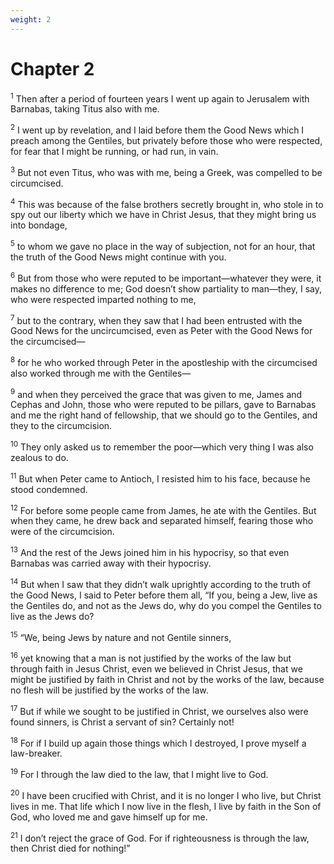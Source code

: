 ```yaml
---
weight: 2
---
```


# Chapter 2

<sup>1</sup> Then after a period of fourteen years I went up again to Jerusalem with Barnabas, taking Titus also with me. 

<sup>2</sup> I went up by revelation, and I laid before them the Good News which I preach among the Gentiles, but privately before those who were respected, for fear that I might be running, or had run, in vain. 

<sup>3</sup> But not even Titus, who was with me, being a Greek, was compelled to be circumcised. 

<sup>4</sup> This was because of the false brothers secretly brought in, who stole in to spy out our liberty which we have in Christ Jesus, that they might bring us into bondage, 

<sup>5</sup> to whom we gave no place in the way of subjection, not for an hour, that the truth of the Good News might continue with you. 

<sup>6</sup> But from those who were reputed to be important—whatever they were, it makes no difference to me; God doesn’t show partiality to man—they, I say, who were respected imparted nothing to me, 

<sup>7</sup> but to the contrary, when they saw that I had been entrusted with the Good News for the uncircumcised, even as Peter with the Good News for the circumcised— 

<sup>8</sup> for he who worked through Peter in the apostleship with the circumcised also worked through me with the Gentiles— 

<sup>9</sup> and when they perceived the grace that was given to me, James and Cephas and John, those who were reputed to be pillars, gave to Barnabas and me the right hand of fellowship, that we should go to the Gentiles, and they to the circumcision. 

<sup>10</sup> They only asked us to remember the poor—which very thing I was also zealous to do. 

<sup>11</sup> But when Peter came to Antioch, I resisted him to his face, because he stood condemned. 

<sup>12</sup> For before some people came from James, he ate with the Gentiles. But when they came, he drew back and separated himself, fearing those who were of the circumcision. 

<sup>13</sup> And the rest of the Jews joined him in his hypocrisy, so that even Barnabas was carried away with their hypocrisy. 

<sup>14</sup> But when I saw that they didn’t walk uprightly according to the truth of the Good News, I said to Peter before them all, “If you, being a Jew, live as the Gentiles do, and not as the Jews do, why do you compel the Gentiles to live as the Jews do? 

<sup>15</sup> “We, being Jews by nature and not Gentile sinners, 

<sup>16</sup> yet knowing that a man is not justified by the works of the law but through faith in Jesus Christ, even we believed in Christ Jesus, that we might be justified by faith in Christ and not by the works of the law, because no flesh will be justified by the works of the law. 

<sup>17</sup> But if while we sought to be justified in Christ, we ourselves also were found sinners, is Christ a servant of sin? Certainly not! 

<sup>18</sup> For if I build up again those things which I destroyed, I prove myself a law-breaker. 

<sup>19</sup> For I through the law died to the law, that I might live to God. 

<sup>20</sup> I have been crucified with Christ, and it is no longer I who live, but Christ lives in me. That life which I now live in the flesh, I live by faith in the Son of God, who loved me and gave himself up for me. 

<sup>21</sup> I don’t reject the grace of God. For if righteousness is through the law, then Christ died for nothing!” 


